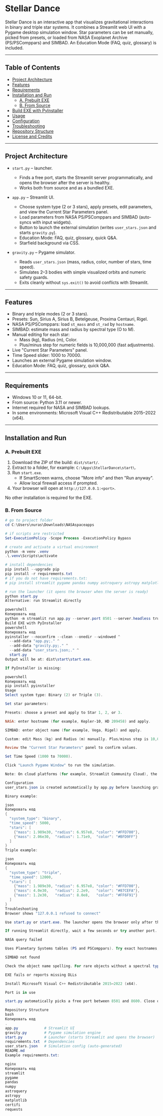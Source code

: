 # Stellar Dance

Stellar Dance is an interactive app that visualizes gravitational interactions in binary and triple star systems.
It combines a Streamlit web UI with a Pygame desktop simulation window. Star parameters can be set manually,
picked from presets, or loaded from NASA Exoplanet Archive (PS/PSComppars) and SIMBAD. An Education Mode
(FAQ, quiz, glossary) is included.

---

## Table of Contents

- [Project Architecture](#project-architecture)
- [Features](#features)
- [Requirements](#requirements)
- [Installation and Run](#installation-and-run)
  - [A. Prebuilt EXE](#a-prebuilt-exe)
  - [B. From Source](#b-from-source)
- [Build EXE with PyInstaller](#build-exe-with-pyinstaller)
- [Usage](#usage)
- [Configuration](#configuration)
- [Troubleshooting](#troubleshooting)
- [Repository Structure](#repository-structure)
- [License and Credits](#license-and-credits)

---

## Project Architecture

- `start.py` – launcher.
  - Finds a free port, starts the Streamlit server programmatically, and opens the browser after the server is healthy.
  - Works both from source and as a bundled EXE.

- `app.py` – Streamlit UI.
  - Choose system type (2 or 3 stars), apply presets, edit parameters, and view the Current Star Parameters panel.
  - Load parameters from NASA PS/PSComppars and SIMBAD (auto-syncs with input widgets).
  - Button to launch the external simulation (writes `user_stars.json` and starts `gravity.py`).
  - Education Mode: FAQ, quiz, glossary, quick Q&A.
  - Starfield background via CSS.

- `gravity.py` – Pygame simulator.
  - Reads `user_stars.json` (mass, radius, color, number of stars, time speed).
  - Simulates 2–3 bodies with simple visualized orbits and numeric safety guards.
  - Exits cleanly without `sys.exit()` to avoid conflicts with Streamlit.

---

## Features

- Binary and triple modes (2 or 3 stars).
- Presets: Sun, Sirius A, Sirius B, Betelgeuse, Proxima Centauri, Rigel.
- NASA PS/PSComppars: load `st_mass` and `st_rad` by `hostname`.
- SIMBAD: estimate mass and radius by spectral type (O to M).
- Manual editing for each star:
  - Mass (kg), Radius (m), Color.
  - Plus/minus step for numeric fields is 10,000,000 (fast adjustments).
- Live "Current Star Parameters" panel.
- Time Speed slider: 1000 to 70000.
- Launches an external Pygame simulation window.
- Education Mode: FAQ, quiz, glossary, quick Q&A.

---

## Requirements

- Windows 10 or 11, 64-bit.
- From source: Python 3.11 or newer.
- Internet required for NASA and SIMBAD lookups.
- In some environments: Microsoft Visual C++ Redistributable 2015–2022 (x64).

---

## Installation and Run

### A. Prebuilt EXE

1. Download the ZIP of the build: `dist/start/`.
2. Extract to a folder, for example: `C:\Apps\StellarDance\start\`.
3. Run `start.exe`.
   - If SmartScreen warns, choose "More info" and then "Run anyway".
   - Allow local firewall access if prompted.
4. Your browser will open at `http://127.0.0.1:<port>`.

No other installation is required for the EXE.

### B. From Source

```powershell
# go to project folder
cd C:\Users\nuras\Downloads\NASAspaceapps

# if scripts are restricted
Set-ExecutionPolicy -Scope Process -ExecutionPolicy Bypass

# create and activate a virtual environment
python -m venv .venv
.\.venv\Scripts\activate

# install dependencies
pip install --upgrade pip
pip install -r requirements.txt
# if you do not have requirements.txt:
# pip install streamlit pygame pandas numpy astroquery astropy matplotlib certifi requests

# run the launcher (it opens the browser when the server is ready)
python start.py
Alternative: run Streamlit directly

powershell
Копировать код
python -m streamlit run app.py --server.port 8501 --server.headless true
Build EXE with PyInstaller
powershell
Копировать код
pyinstaller --noconfirm --clean --onedir --windowed ^
  --add-data "app.py;." ^
  --add-data "gravity.py;." ^
  --add-data "user_stars.json;." ^
  start.py
Output will be at: dist\start\start.exe.

If PyInstaller is missing:

powershell
Копировать код
pip install pyinstaller
Usage
Select system type: Binary (2) or Triple (3).

Set star parameters:

Presets: choose a preset and apply to Star 1, 2, or 3.

NASA: enter hostname (for example, Kepler-10, HD 209458) and apply.

SIMBAD: enter object name (for example, Vega, Rigel) and apply.

Custom: edit Mass (kg) and Radius (m) manually. Plus/minus step is 10,000,000.

Review the "Current Star Parameters" panel to confirm values.

Set Time Speed (1000 to 70000).

Click "Launch Pygame Window" to run the simulation.

Note: On cloud platforms (for example, Streamlit Community Cloud), the external Pygame window is not available. Use local run or EXE.

Configuration
user_stars.json is created automatically by app.py before launching gravity.py.

Binary example:

json
Копировать код
{
  "system_type": "binary",
  "time_speed": 5000,
  "stars": [
    {"mass": 1.989e30, "radius": 6.957e8, "color": "#FFD700"},
    {"mass": 2.06e30,  "radius": 1.71e9,  "color": "#BFD9FF"}
  ]
}
Triple example:

json
Копировать код
{
  "system_type": "triple",
  "time_speed": 12000,
  "stars": [
    {"mass": 1.989e30, "radius": 6.957e8, "color": "#FFD700"},
    {"mass": 4.0e30,   "radius": 2.2e9,   "color": "#87CEFA"},
    {"mass": 1.2e30,   "radius": 8.0e8,   "color": "#FF6F91"}
  ]
}
Troubleshooting
Browser shows "127.0.0.1 refused to connect"

Use start.py or start.exe. The launcher opens the browser only after the server reports healthy.

If running Streamlit directly, wait a few seconds or try another port.

NASA query failed

Uses Planetary Systems tables (PS and PSComppars). Try exact hostnames, for example HD 209458, Kepler-10. Internet required.

SIMBAD not found

Check the object name spelling. For rare objects without a spectral type, default values are used.

EXE fails or reports missing DLLs

Install Microsoft Visual C++ Redistributable 2015–2022 (x64).

Port is in use

start.py automatically picks a free port between 8501 and 8600. Close other instances or apps using the port.

Repository Structure
bash
Копировать код
.
app.py            # Streamlit UI
gravity.py        # Pygame simulation engine
start.py          # Launcher (starts Streamlit and opens the browser)
requirements.txt  # Dependencies
user_stars.json   # Simulation config (auto-generated)
README.md
Example requirements.txt:

nginx
Копировать код
streamlit
pygame
pandas
numpy
astroquery
astropy
matplotlib
certifi
requests

